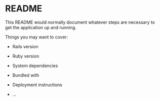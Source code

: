 # README

This README would normally document whatever steps are necessary to get the
application up and running.

Things you may want to cover:

- Rails version
  <!-- 6.1.4.6 -->
- Ruby version
  <!-- ruby 3.0.3p157 -->
- System dependencies
  <!-- bootsnap (>= 1.4.4)
  bootstrap-sass (~> 3.4, >= 3.4.1)
  byebug
  capybara (>= 3.26)
  jbuilder (~> 2.7)
  listen (~> 3.3)
  modernizr-rails (~> 2.7, >= 2.7.1)
  puma (~> 5.0)
  rack-mini-profiler (~> 2.0)
  rails (~> 6.1.4, >= 6.1.4.6)
  sass-rails (>= 6)
  selenium-webdriver
  sqlite3 (~> 1.4)
  turbolinks (~> 5)
  tzinfo-data
  web-console (>= 4.1.0)
  webdrivers
  webpacker (~> 5.0) -->

- Bundled with
  <!-- 2.3.9 -->
- Deployment instructions

- ...
